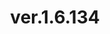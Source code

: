 ---
slug: "/post58"
title: "ver.1.6.134"
metaTitle: "Syntax Highlighting is the meta title tag for this page"
metaDescription: "This is the meta description for this page"
---